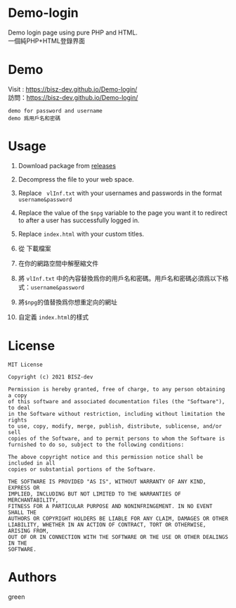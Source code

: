# Demo-login
Demo login page using pure PHP and HTML. <br>
一個純PHP+HTML登錄界面

# Demo
Visit : https://bisz-dev.github.io/Demo-login/ <br>
訪問：https://bisz-dev.github.io/Demo-login/
```
demo for password and username
demo 爲用戶名和密碼
```

# Usage
1. Download package from [releases]()
2. Decompress the file to your web space.
3. Replace ``` vlInf.txt``` with your usernames and passwords in the format ```username&password```
4. Replace the value of the ```$npg``` variable to the page you want it to redirect to after a user has successfully logged in.
5. Replace ```index.html``` with your custom titles. 


1. 從 []() 下載檔案
2. 在你的網路空間中解壓縮文件
3. 將 ```vlInf.txt``` 中的內容替換爲你的用戶名和密碼。用戶名和密碼必須爲以下格式：```username&password```
4. 將```$npg```的值替換爲你想重定向的網址
5. 自定義 ```index.html```的樣式

# License
```
MIT License

Copyright (c) 2021 BISZ-dev

Permission is hereby granted, free of charge, to any person obtaining a copy
of this software and associated documentation files (the "Software"), to deal
in the Software without restriction, including without limitation the rights
to use, copy, modify, merge, publish, distribute, sublicense, and/or sell
copies of the Software, and to permit persons to whom the Software is
furnished to do so, subject to the following conditions:

The above copyright notice and this permission notice shall be included in all
copies or substantial portions of the Software.

THE SOFTWARE IS PROVIDED "AS IS", WITHOUT WARRANTY OF ANY KIND, EXPRESS OR
IMPLIED, INCLUDING BUT NOT LIMITED TO THE WARRANTIES OF MERCHANTABILITY,
FITNESS FOR A PARTICULAR PURPOSE AND NONINFRINGEMENT. IN NO EVENT SHALL THE
AUTHORS OR COPYRIGHT HOLDERS BE LIABLE FOR ANY CLAIM, DAMAGES OR OTHER
LIABILITY, WHETHER IN AN ACTION OF CONTRACT, TORT OR OTHERWISE, ARISING FROM,
OUT OF OR IN CONNECTION WITH THE SOFTWARE OR THE USE OR OTHER DEALINGS IN THE
SOFTWARE.
```

# Authors
green

